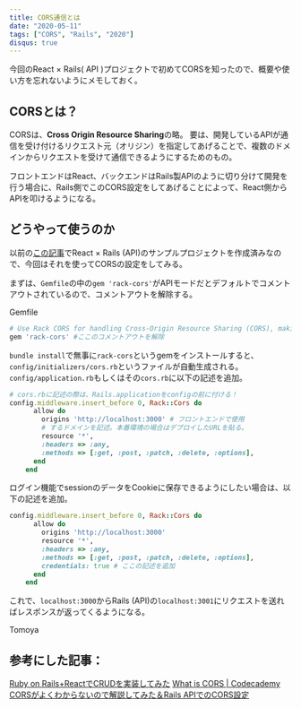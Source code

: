 ```yaml
---
title: CORS通信とは
date: "2020-05-11"
tags: ["CORS", "Rails", "2020"]
disqus: true
---
```


今回のReact × Rails( API )プロジェクトで初めてCORSを知ったので、概要や使い方を忘れないようにメモしておく。

## CORSとは？
CORSは、**Cross Origin Resource Sharing**の略。
要は、開発しているAPIが通信を受け付けるリクエスト元（オリジン）を指定してあげることで、複数のドメインからリクエストを受けて通信できるようにするためのもの。

フロントエンドはReact、バックエンドはRails製APIのように切り分けて開発を行う場合に、Rails側でこのCORS設定をしてあげることによって、React側からAPIを叩けるようになる。

## どうやって使うのか
以前の[この記事](https://techguy10308blog.netlify.app/ja/20200510/)でReact × Rails (API)のサンプルプロジェクトを作成済みなので、今回はそれを使ってCORSの設定をしてみる。

まずは、`Gemfile`の中の`gem 'rack-cors'`がAPIモードだとデフォルトでコメントアウトされているので、コメントアウトを解除する。

Gemfile
```rb
# Use Rack CORS for handling Cross-Origin Resource Sharing (CORS), making cross-origin AJAX possible
gem 'rack-cors' #ここのコメントアウトを解除

```

`bundle install`で無事に`rack-cors`というgemをインストールすると、`config/initializers/cors.rb`というファイルが自動生成される。
`config/application.rb`もしくはその`cors.rb`に以下の記述を追加。

```rb
# cors.rbに記述の際は、Rails.applicationをconfigの前に付ける！
config.middleware.insert_before 0, Rack::Cors do
      allow do
        origins 'http://localhost:3000' # フロントエンドで使用
        # するドメインを記述。本番環境の場合はデプロイしたURLを貼る。
        resource '*',
        :headers => :any,
        :methods => [:get, :post, :patch, :delete, :options],
      end
    end
```

ログイン機能でsessionのデータをCookieに保存できるようにしたい場合は、以下の記述を追加。

```rb
config.middleware.insert_before 0, Rack::Cors do
      allow do
        origins 'http://localhost:3000'
        resource '*',
        :headers => :any,
        :methods => [:get, :post, :patch, :delete, :options],
        credentials: true # ここの記述を追加
      end
    end
```

これで、`localhost:3000`からRails (API)の`localhost:3001`にリクエストを送ればレスポンスが返ってくるようになる。

Tomoya



 ## 参考にした記事：
[Ruby on Rails+ReactでCRUDを実装してみた](https://qiita.com/yoshimo123/items/9aa8dae1d40d523d7e5d)
[What is CORS | Codecademy](https://www.codecademy.com/articles/what-is-cors)
[CORSがよくわからないので解説してみた＆Rails APIでのCORS設定](https://qiita.com/mtoyopet/items/326ba62d485e9ef0dacd)
